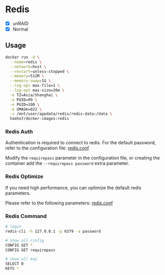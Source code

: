# Redis

- [x] unRAID
- [x] Normal

## Usage

```sh
docker run -d \
  --name=redis \
  --network=host \
  --restart=unless-stopped \
  --memory=512M \
  --memory-swap=1G \
  --log-opt max-file=1 \
  --log-opt max-size=20m \
  -e TZ=Asia/Shanghai \
  -e PUID=99 \
  -e PGID=100 \
  -e UMASK=022 \
  -v /mnt/user/appdata/redis/redis-data:/data \
  haeho7/docker-images:redis
```

### Redis Auth

Authentication is required to connect to redis. For the default password, refer to the configuration file: [redis.conf](./redis-data/redis.conf)

Modify the `requirepass` parameter in the configuration file, or creating the container add the `--requirepass password` extra parameter.

### Redis Optimize

If you need high performance, you can optimize the default redis parameters.

Please refer to the following parameters: [redis.conf](./redis-data/redis.conf)

### Redis Command

``` sh
# login
redis-cli -h 127.0.0.1 -p 6379 -a password

# show all cinfig
CONFIG GET *
CONFIG GET requirepass

# show all key
SELECT 0
KEYS *
```
